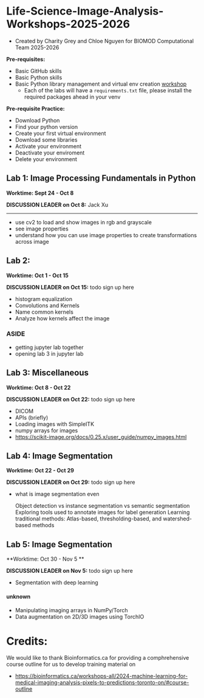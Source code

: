 # Life-Science-Image-Analysis-Workshops-2025-2026

- Created by Charity Grey and Chloe Nguyen for BIOMOD Computational Team 2025-2026

**Pre-requisites:**

- Basic GitHub skills
- Basic Python skills
- Basic Python library management and virtual env creation [workshop](https://www.youtube.com/watch?v=Y21OR1OPC9A)
  - Each of the labs will have a `requirements.txt` file, please install the required packages ahead in your venv

**Pre-requisite Practice:**

- Download Python
- Find your python version
- Create your first virtual environment
- Download some libraries
- Activate your environment
- Deactivate your enviroment
- Delete your environment

## Lab 1: Image Processing Fundamentals in Python
**Worktime: Sept 24 - Oct 8**

**DISCUSSION LEADER on Oct 8:** Jack Xu
****
- use cv2 to load and show images in rgb and grayscale
- see image properties
- understand how you can use image properties to create transformations across image

## Lab 2:
**Worktime: Oct 1 - Oct 15**

**DISCUSSION LEADER on Oct 15:** todo sign up here
- histogram equalization
- Convolutions and Kernels
- Name common kernels
- Analyze how kernels affect the image

### ASIDE
- getting jupyter lab together 
- opening lab 3 in jupyter lab

## Lab 3: Miscellaneous
**Worktime: Oct 8 - Oct 22**

**DISCUSSION LEADER on Oct 22:** todo sign up here
- DICOM
- APIs (briefly)
- Loading images with SimpleITK 
- numpy arrays for images
- https://scikit-image.org/docs/0.25.x/user_guide/numpy_images.html

## Lab 4: Image Segmentation  
**Worktime: Oct 22 - Oct 29**

**DISCUSSION LEADER on Oct 29:** todo sign up here
 - what is image segmentation even
   
    Object detection vs instance segmentation vs semantic segmentation
    Exploring tools used to annotate images for label generation
    Learning traditional methods: Atlas-based, thresholding-based, and watershed-based methods

## Lab 5: Image Segmentation  
**Worktime: Oct 30 - Nov 5 **

**DISCUSSION LEADER on Nov 5:** todo sign up here

-  Segmentation with deep learning

#### unknown
- Manipulating imaging arrays in NumPy/Torch
- Data augmentation on 2D/3D images using TorchIO


# Credits:

We would like to thank Bioinformatics.ca for providing a comphrehensive course outline for us to develop training material on 
- https://bioinformatics.ca/workshops-all/2024-machine-learning-for-medical-imaging-analysis-pixels-to-predictions-toronto-on/#course-outline
